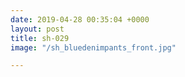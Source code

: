 ```yaml
---
date: 2019-04-28 00:35:04 +0000
layout: post
title: sh-029
image: "/sh_bluedenimpants_front.jpg"

---
```

